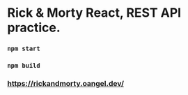 # Rick & Morty React, REST API practice. 


### `npm start`

### `npm build`

### https://rickandmorty.oangel.dev/



